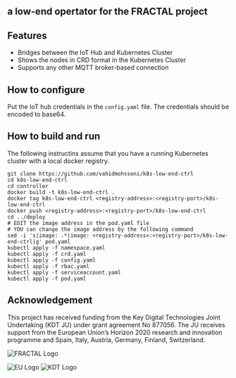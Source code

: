 ## a low-end opertator for the FRACTAL project

## Features

- Bridges between the IoT Hub and Kubernetes Cluster
- Shows the nodes in CRD format in the Kubernetes Cluster
- Supports any other MQTT broker-based connection

## How to configure

Put the IoT hub credentials in the `config.yaml` file. 
The credentials should be encoded to base64.

## How to build and run
The following instructins assume that you have a running Kubernetes cluster with a local docker registry.

```shell
git clone https://github.com/vahidmohsseni/k8s-low-end-ctrl
cd k8s-low-end-ctrl
cd controller
docker build -t k8s-low-end-ctrl .
docker tag k8s-low-end-ctrl <registry-address>:<registry-port>/k8s-low-end-ctrl
docker push <registry-address>:<registry-port>/k8s-low-end-ctrl
cd ../deploy
# EDIT the image address in the pod.yaml file
# YOU can change the image address by the following command
sed -i 's|image: .*|image: <registry-address>:<registry-port>/k8s-low-end-ctrl|g' pod.yaml
kubectl apply -f namespace.yaml
kubectl apply -f crd.yaml
kubectl apply -f config.yaml
kubectl apply -f rbac.yaml
kubectl apply -f serviceaccount.yaml
kubectl apply -f pod.yaml

```


##  Acknowledgement
This project has received funding from the Key Digital Technologies Joint Undertaking (KDT JU) under grant agreement No 877056. The JU receives support from the European Union’s Horizon 2020 research and innovation programme and Spain, Italy, Austria, Germany, Finland, Switzerland.

![FRACTAL Logo](https://cloud.hipert.unimore.it/apps/files_sharing/publicpreview/jHmgbEb2QJoe8WY?x=1912&y=617&a=true&file=fractal_logo_2.png&scalingup=0)

![EU Logo](https://cloud.hipert.unimore.it/apps/files_sharing/publicpreview/pessWNfeqBfYi3o?x=1912&y=617&a=true&file=eu_logo.png&scalingup=0)
![KDT Logo](https://cloud.hipert.unimore.it/apps/files_sharing/publicpreview/yd7FgKisNgtLPTy?x=1912&y=617&a=true&file=kdt_logo.png&scalingup=0)  
